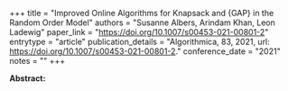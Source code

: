 +++
title = "Improved Online Algorithms for Knapsack and {GAP} in the Random Order Model"
authors = "Susanne Albers, Arindam Khan, Leon Ladewig"
paper_link = "https://doi.org/10.1007/s00453-021-00801-2"
entrytype = "article"
publication_details = "Algorithmica, 83, 2021, url: <a href='https://doi.org/10.1007/s00453-021-00801-2' target='_blank'>https://doi.org/10.1007/s00453-021-00801-2</a>."
conference_date = "2021"
notes = ""
+++

<b>Abstract:</b>
